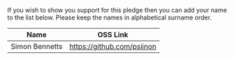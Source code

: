 If you wish to show you support for this pledge then you can add your name to the list below. Please keep the names in alphabetical surname order.

| Name | OSS Link |
| --- | --- |
| Simon Bennetts | https://github.com/psiinon |
